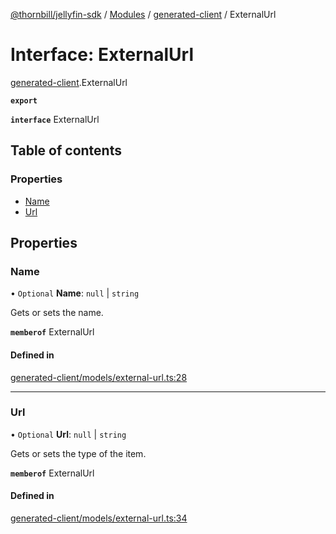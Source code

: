 [@thornbill/jellyfin-sdk](../README.md) / [Modules](../modules.md) / [generated-client](../modules/generated_client.md) / ExternalUrl

# Interface: ExternalUrl

[generated-client](../modules/generated_client.md).ExternalUrl

**`export`**

**`interface`** ExternalUrl

## Table of contents

### Properties

- [Name](generated_client.ExternalUrl.md#name)
- [Url](generated_client.ExternalUrl.md#url)

## Properties

### Name

• `Optional` **Name**: ``null`` \| `string`

Gets or sets the name.

**`memberof`** ExternalUrl

#### Defined in

[generated-client/models/external-url.ts:28](https://github.com/thornbill/jellyfin-sdk-typescript/blob/3ae780a/src/generated-client/models/external-url.ts#L28)

___

### Url

• `Optional` **Url**: ``null`` \| `string`

Gets or sets the type of the item.

**`memberof`** ExternalUrl

#### Defined in

[generated-client/models/external-url.ts:34](https://github.com/thornbill/jellyfin-sdk-typescript/blob/3ae780a/src/generated-client/models/external-url.ts#L34)
